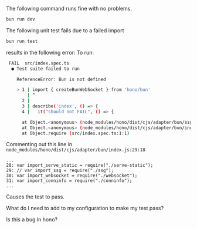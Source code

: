 The following command runs fine with no problems.
```sh
bun run dev
```

The following unit test fails due to a failed import
```sh
bun run test
```

results in the following error:
To run:
```sh
 FAIL  src/index.spec.ts
  ● Test suite failed to run

    ReferenceError: Bun is not defined

    > 1 | import { createBunWebSocket } from 'hono/bun'
        | ^
      2 |
      3 | describe('index', () => {
      4 |   it("should not FAIL", () => {

      at Object.<anonymous> (node_modules/hono/dist/cjs/adapter/bun/ssg.js:26:19)
      at Object.<anonymous> (node_modules/hono/dist/cjs/adapter/bun/index.js:29:18)
      at Object.require (src/index.spec.ts:1:1)
```

Commenting out this line in 
`node_modules/hono/dist/cjs/adapter/bun/index.js:29:18`

```
...
28: var import_serve_static = require("./serve-static");
29: // var import_ssg = require("./ssg");
30: var import_websocket = require("./websocket");
31: var import_conninfo = require("./conninfo");
...
```

Causes the test to pass.

What do I need to add to my configuration to make my test pass?

Is this a bug in hono?